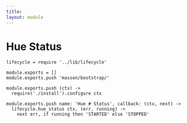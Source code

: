 ```yaml
---
title: 
layout: module
---
```


# Hue Status

    lifecycle = require '../lib/lifecycle'

    module.exports = []
    module.exports.push 'masson/bootstrap/'

    module.exports.push (ctx) ->
      require('./install').configure ctx

    module.exports.push name: 'Hue # Status', callback: (ctx, next) ->
      lifecycle.hue_status ctx, (err, running) ->
        next err, if running then 'STARTED' else 'STOPPED'

